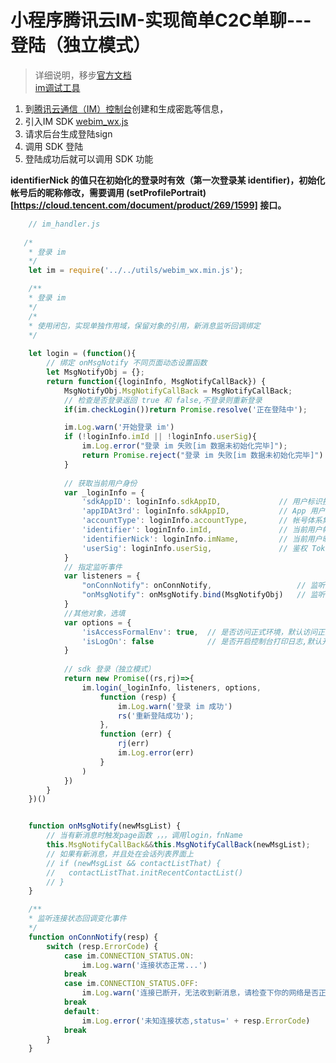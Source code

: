 # 小程序腾讯云IM-实现简单C2C单聊---登陆（独立模式）

>详细说明，移步[官方文档](https://cloud.tencent.com/document/product/269/1595)      
>[im调试工具](https://avc.cloud.tencent.com/im/APITester/APITester.html)   

1. 到[腾讯云通信（IM）控制台](https://cloud.tencent.com/login?s_url=https%3A%2F%2Fconsole.cloud.tencent.com%2Favc)创建和生成密匙等信息，
2. 引入IM SDK [webim_wx.js](https://cloud.tencent.com/document/product/269/33144)
3. 请求后台生成登陆sign
4. 调用 SDK 登陆
5. 登陆成功后就可以调用 SDK 功能

**identifierNick 的值只在初始化的登录时有效（第一次登录某 identifier)，初始化帐号后的昵称修改，需要调用 (setProfilePortrait)[https://cloud.tencent.com/document/product/269/1599] 接口。**
```js
    // im_handler.js
    
   /*
    * 登录 im
    */
    let im = require('../../utils/webim_wx.min.js');

    /**
    * 登录 im
    */
    /*
    * 使用闭包，实现单独作用域，保留对象的引用，新消息监听回调绑定
    */
    
    let login = (function(){
        // 绑定 onMsgNotify 不同页面动态设置函数
        let MsgNotifyObj = {};
        return function({loginInfo, MsgNotifyCallBack}) {
            MsgNotifyObj.MsgNotifyCallBack = MsgNotifyCallBack;
            // 检查是否登录返回 true 和 false,不登录则重新登录
            if(im.checkLogin())return Promise.resolve('正在登陆中');

            im.Log.warn('开始登录 im')
            if (!loginInfo.imId || !loginInfo.userSig){
                im.Log.error("登录 im 失败[im 数据未初始化完毕]");
                return Promise.reject("登录 im 失败[im 数据未初始化完毕]")
            }
             
            // 获取当前用户身份
            var _loginInfo = {
                'sdkAppID': loginInfo.sdkAppID,             // 用户标识接入 SDK 的应用 ID，必填
                'appIDAt3rd': loginInfo.sdkAppID,           // App 用户使用 OAuth 授权体系分配的 Appid，必填
                'accountType': loginInfo.accountType,       // 帐号体系集成中的 accountType，必填
                'identifier': loginInfo.imId,               // 当前用户帐号，必填
                'identifierNick': loginInfo.imName,         // 当前用户昵称，选填
                'userSig': loginInfo.userSig,               // 鉴权 Token，必填
            }
            // 指定监听事件
            var listeners = {
                "onConnNotify": onConnNotify,                   // 监听连接状态回调变化事件,必填
                "onMsgNotify": onMsgNotify.bind(MsgNotifyObj)   // 监听新消息回调变化事件,必填，绑定MsgNotifyObj指针，实现登录后动态修改cb函数，从而在不同页面实现回调
            }
            //其他对象，选填
            var options = {
                'isAccessFormalEnv': true,  // 是否访问正式环境，默认访问正式，选填
                'isLogOn': false            // 是否开启控制台打印日志,默认开启，选填
            }
        
            // sdk 登录（独立模式）
            return new Promise((rs,rj)=>{
                im.login(_loginInfo, listeners, options, 
                    function (resp) {
                        im.Log.warn('登录 im 成功')
                        rs('重新登陆成功');
                    }, 
                    function (err) {
                        rj(err)
                        im.Log.error(err)
                    }
                )
            })
        }
    })()


    function onMsgNotify(newMsgList) {
        // 当有新消息时触发page函数 ，，，调用login，fnName
        this.MsgNotifyCallBack&&this.MsgNotifyCallBack(newMsgList);
        // 如果有新消息，并且处在会话列表界面上
        // if (newMsgList && contactListThat) {
        //   contactListThat.initRecentContactList()
        // }
    }

    /**
    * 监听连接状态回调变化事件
    */
    function onConnNotify(resp) {
        switch (resp.ErrorCode) {
            case im.CONNECTION_STATUS.ON:
                im.Log.warn('连接状态正常...')
            break
            case im.CONNECTION_STATUS.OFF:
                im.Log.warn('连接已断开，无法收到新消息，请检查下你的网络是否正常')
            break
            default:
                im.Log.error('未知连接状态,status=' + resp.ErrorCode)
            break
        }
    }
```





